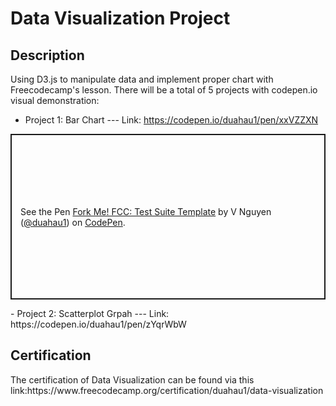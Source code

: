<h1>Data Visualization Project</h1>

<h2>Description</h2>
Using D3.js to manipulate data and implement proper chart with Freecodecamp's lesson. There will be a total of 5 projects with codepen.io visual demonstration:

- Project 1: Bar Chart --- Link: https://codepen.io/duahau1/pen/xxVZZXN
<p class="codepen" data-height="265" data-theme-id="light" data-default-tab="js,result" data-user="duahau1" data-slug-hash="xxVZZXN" style="height: 265px; box-sizing: border-box; display: flex; align-items: center; justify-content: center; border: 2px solid; margin: 1em 0; padding: 1em;" data-pen-title="Fork Me! FCC: Test Suite Template">
  <span>See the Pen <a href="https://codepen.io/duahau1/pen/xxVZZXN">
  Fork Me! FCC: Test Suite Template</a> by V Nguyen (<a href="https://codepen.io/duahau1">@duahau1</a>)
  on <a href="https://codepen.io">CodePen</a>.</span>
</p>
<script async src="https://static.codepen.io/assets/embed/ei.js"></script>
- Project 2: Scatterplot Grpah --- Link: https://codepen.io/duahau1/pen/zYqrWbW


<h2>Certification</h2>
The certification of Data Visualization can be found via this link:https://www.freecodecamp.org/certification/duahau1/data-visualization
